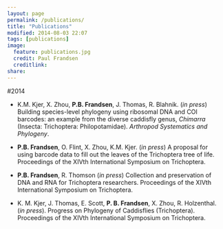 ```yaml
---
layout: page
permalink: /publications/
title: "Publications"
modified: 2014-08-03 22:07
tags: [publications]
image:
  feature: publications.jpg
  credit: Paul Frandsen
  creditlink: 
share: 
---
```

#2014

* K.M. Kjer, X. Zhou, **P.B. Frandsen**, J. Thomas, R. Blahnik. (*in press*) Building species-level phylogeny using ribosomal DNA and COI barcodes: an example from the diverse caddisfly genus, *Chimarra* (Insecta: Trichoptera: Philopotamidae). *Arthropod Systematics and Phylogeny*.

* **P.B. Frandsen**, O. Flint, X. Zhou, K.M. Kjer. (*in press*) A proposal for using barcode data to fill out the leaves of the Trichoptera tree of life. Proceedings of the XIVth International Symposium on Trichoptera.

* **P.B. Frandsen**, R. Thomson (*in press*) Collection and preservation of DNA and RNA for Trichoptera researchers. Proceedings of the XIVth International Symposium on Trichoptera.

* K. M. Kjer, J. Thomas, E. Scott, **P. B. Frandsen**, X. Zhou, R. Holzenthal. (*in press*). Progress on Phylogeny of Caddisflies (Trichoptera). Proceedings of the XIVth International Symposium on Trichoptera.



